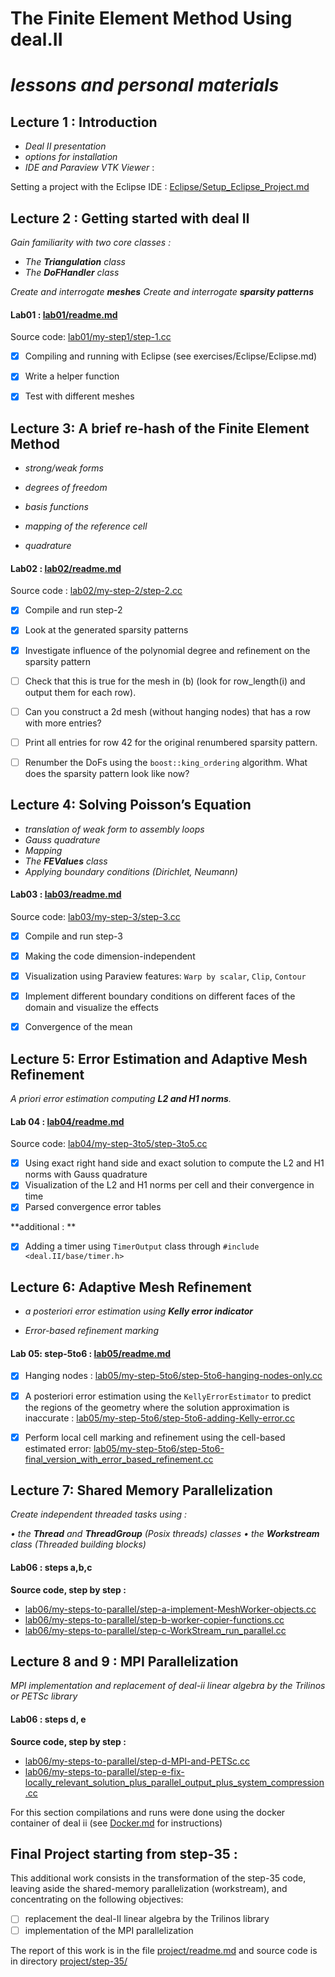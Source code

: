 #  The Finite Element Method Using deal.II

# *lessons and personal materials*



## Lecture 1 : Introduction

- *Deal II presentation*
- *options for installation*
- *IDE and Paraview VTK Viewer* :

Setting a project with the Eclipse IDE : [Eclipse/Setup_Eclipse_Project.md](Eclipse/Setup_Eclipse_Project.md)



## Lecture 2 : Getting started with deal II

*Gain familiarity with two core classes :*

- *The **Triangulation** class*
- *The **DoFHandler** class*

*Create and interrogate **meshes***
*Create and interrogate **sparsity patterns***



#### 				Lab01 : [lab01/readme.md](lab01/report.md)

Source code:  [lab01/my-step1/step-1.cc](lab01/my-step1/step-1.cc)

- [x] Compiling and running with Eclipse (see exercises/Eclipse/Eclipse.md)

- [x] Write a helper function

- [x] Test with different meshes



## Lecture 3: A brief re-hash of the Finite Element Method

- *strong/weak forms*

- *degrees of freedom*

- *basis functions*

- *mapping of the reference cell*

- *quadrature*

  

#### Lab02 : [lab02/readme.md](lab02/report.md) 

Source code : [lab02/my-step-2/step-2.cc](lab02/my-step-2/step-2.cc)

- [x] Compile and run step-2

- [x] Look at the generated sparsity patterns

- [x] Investigate influence of the polynomial degree and refinement on the sparsity pattern

- [ ] Check that this is true for the mesh in (b) (look for row_length(i) and output them for each row).

- [ ] Can you construct a 2d mesh (without hanging nodes) that has a row with more entries?

- [ ] Print all entries for row 42 for the original renumbered sparsity pattern.

- [ ] Renumber the DoFs using the `boost::king_ordering` algorithm. What does the sparsity pattern look like now?

  

## Lecture 4: Solving Poisson’s Equation

- *translation of weak form to assembly loops*
- *Gauss quadrature* 
- *Mapping*
- *The **FEValues** class*
- *Applying boundary conditions (Dirichlet, Neumann)*



#### 				Lab03 : [lab03/readme.md](lab03/report.md)

Source code: [lab03/my-step-3/step-3.cc](lab03/my-step-3/step-3.cc)

- [x] Compile and run step-3
- [x] Making the code dimension-independent
- [x] Visualization using Paraview features:  `Warp by scalar`, `Clip`, `Contour`
- [x] Implement different boundary conditions on different faces of the domain and visualize the effects
- [x] Convergence of the mean



## Lecture 5: Error Estimation and Adaptive Mesh Refinement

*A priori error estimation computing **L2 and H1 norms**.*



#### Lab 04 : **[lab04/readme.md](lab04/readme.md)**

Source code: [lab04/my-step-3to5/step-3to5.cc](lab04/my-step-3to5/step-3to5.cc)

- [x] Using exact right hand side and exact solution to compute the L2 and H1 norms with Gauss quadrature 
- [x] Visualization of the L2 and H1 norms per cell and their convergence in time
- [x] Parsed convergence error tables

**additional : **

- [x] Adding a timer using `TimerOutput` class through `#include <deal.II/base/timer.h>`



## Lecture 6: Adaptive Mesh Refinement

- *a posteriori error estimation using **Kelly error indicator***

- *Error-based refinement marking*

  

#### 			Lab 05: step-5to6 : **[lab05/readme.md](lab05/readme.md)**

- [x] Hanging nodes : [lab05/my-step-5to6/step-5to6-hanging-nodes-only.cc](lab05/my-step-5to6/step-5to6-hanging-nodes-only.cc)
- [x] A posteriori error estimation using the `KellyErrorEstimator` to predict the regions of the geometry where the solution approximation is inaccurate : [lab05/my-step-5to6/step-5to6-adding-Kelly-error.cc](lab05/my-step-5to6/step-5to6-adding-Kelly-error.cc)
- [x] Perform local cell marking and refinement using the cell-based estimated error: [lab05/my-step-5to6/step-5to6-final_version_with_error_based_refinement.cc](lab05/my-step-5to6/step-5to6-final_version_with_error_based_refinement.cc)



## Lecture 7: Shared Memory Parallelization

*Create independent threaded tasks using :* 

*• the **Thread** and **ThreadGroup** (Posix threads) classes*
*• the **Workstream** class  (Threaded building blocks)*

#### Lab06 : steps a,b,c

**Source code, step by step :**

- [lab06/my-steps-to-parallel/step-a-implement-MeshWorker-objects.cc](lab06/my-steps-to-parallel/step-a-implement-MeshWorker-objects.cc)
- [lab06/my-steps-to-parallel/step-b-worker-copier-functions.cc](lab06/my-steps-to-parallel/step-b-worker-copier-functions.cc)
- [lab06/my-steps-to-parallel/step-c-WorkStream_run_parallel.cc](lab06/my-steps-to-parallel/step-c-WorkStream_run_parallel.cc)



## Lecture 8 and 9 : MPI Parallelization

*MPI implementation and replacement of deal-ii linear algebra by the Trilinos or PETSc library* 

#### Lab06 : steps d, e

**Source code, step by step :**

- [lab06/my-steps-to-parallel/step-d-MPI-and-PETSc.cc](lab06/my-steps-to-parallel/step-d-MPI-and-PETSc.cc)
- [lab06/my-steps-to-parallel/step-e-fix-locally_relevant_solution_plus_parallel_output_plus_system_compression.cc](lab06/my-steps-to-parallel/step-e-fix-locally_relevant_solution_plus_parallel_output_plus_system_compression.cc)

For this section compilations and runs were done using the docker container of deal ii (see [Docker.md](Docker.md) for instructions)



## Final Project starting from step-35 :

This additional work consists in the transformation of the step-35 code, leaving aside the shared-memory parallelization (workstream), and concentrating on the following objectives:

- [ ] replacement the deal-II linear algebra by the Trilinos library
- [ ] implementation of the MPI parallelization 

The report of this work is in the file [project/readme.md](project/step-35.md) and source code is in directory [project/step-35/](project/step-35)

